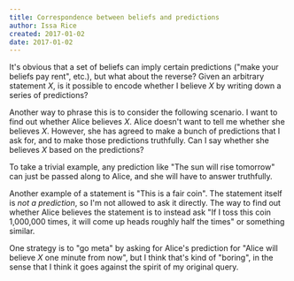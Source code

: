 ```yaml
---
title: Correspondence between beliefs and predictions
author: Issa Rice
created: 2017-01-02
date: 2017-01-02
---
```


It's obvious that a set of beliefs can imply certain predictions ("make your
beliefs pay rent", etc.), but what about the reverse?
Given an arbitrary statement *X*, is it possible to encode whether I believe
*X* by writing down a series of predictions?

Another way to phrase this is to consider the following scenario.
I want to find out whether Alice believes *X*.
Alice doesn't want to tell me whether she believes *X*.
However, she has agreed to make a bunch of predictions that I ask for, and to
make those predictions truthfully.
Can I say whether she believes *X* based on the predictions?

To take a trivial example, any prediction like "The sun will rise tomorrow" can
just be passed along to Alice, and she will have to answer truthfully.

Another example of a statement is "This is a fair coin".
The statement itself is *not a prediction*, so I'm not allowed to ask it
directly.
The way to find out whether Alice believes the statement is to instead ask
"If I toss this coin 1,000,000 times, it will come up heads roughly half the
times" or something similar.

One strategy is to "go meta" by asking for Alice's prediction for "Alice will
believe *X* one minute from now", but I think that's kind of "boring", in the
sense that I think it goes against the spirit of my original query.
